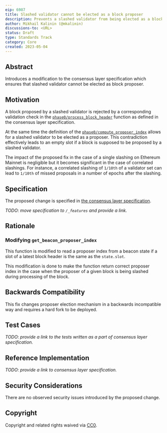 ```yaml
---
eip: 6987
title: Slashed validator cannot be elected as a block proposer
description: Prevents a slashed validator from being elected as a block proposer
author: Mikhail Kalinin (@mkalinin)
discussions-to: <URL>
status: Draft
type: Standards Track
category: Core
created: 2023-05-04
---
```


## Abstract

Introduces a modification to the consensus layer specification which ensures that slashed validator cannot be elected as block proposer.

## Motivation

A block proposed by a slashed validator is rejected by a corresponding validation check in the [`phase0/process_block_header`](https://github.com/ethereum/consensus-specs/blob/3115d1140b23dd4c9c23fbd9e2428186cf816bde/specs/phase0/beacon-chain.md#block-header) function as defined in the consensus layer specification.

At the same time the definition of the [`phase0/compute_proposer_index`](https://github.com/ethereum/consensus-specs/blob/3115d1140b23dd4c9c23fbd9e2428186cf816bde/specs/phase0/beacon-chain.md#compute_proposer_index) allows for a slashed validator to be elected as a proposer. This contradiction effectively leads to an empty slot if a block is supposed to be proposed by a slashed validator.

The impact of the proposed fix in the case of a single slashing on Ethereum Mainnet is negligible but it becomes significant in the case of correlated slashings. For instance, a correlated slashing of `1/10th` of a validator set can lead to `1/10th` of missed proposals in a number of epochs after the slashing.

## Specification

The proposed change is specified in [the consensus layer specification](https://github.com/ethereum/consensus-specs/blob/82cd2f1f2317f664b7e179acdd898a327e1fe77e/specs/deneb/beacon-chain.md#modified-compute_proposer_index).

_TODO: move specification to `/_features` and provide a link._

## Rationale

### Modifying `get_beacon_proposer_index`

This function is modified to read a proposer index from a beacon state if a slot of a latest block header is the same as the `state.slot`.

This modification is done to make the function return correct proposer index in the case when the proposer of a given block is being slashed during processing of the block.

## Backwards Compatibility

This fix changes proposer election mechanism in a backwards incompatible way and requires a hard fork to be deployed.

## Test Cases

_TODO: provide a link to the tests written as a part of consensus layer specification._

## Reference Implementation

_TODO: provide a link to consensus layer specification._

## Security Considerations

There are no observed security issues introduced by the proposed change.

## Copyright

Copyright and related rights waived via [CC0](../LICENSE.md).
